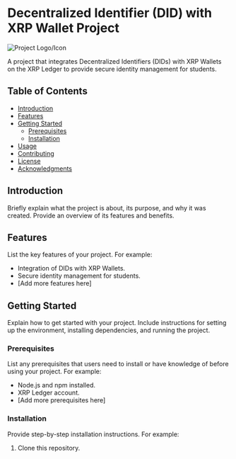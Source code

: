 # Decentralized Identifier (DID) with XRP Wallet Project

![Project Logo/Icon](project-logo.png)

A project that integrates Decentralized Identifiers (DIDs) with XRP Wallets on the XRP Ledger to provide secure identity management for students.

## Table of Contents
- [Introduction](#introduction)
- [Features](#features)
- [Getting Started](#getting-started)
  - [Prerequisites](#prerequisites)
  - [Installation](#installation)
- [Usage](#usage)
- [Contributing](#contributing)
- [License](#license)
- [Acknowledgments](#acknowledgments)

## Introduction

Briefly explain what the project is about, its purpose, and why it was created. Provide an overview of its features and benefits.

## Features

List the key features of your project. For example:
- Integration of DIDs with XRP Wallets.
- Secure identity management for students.
- [Add more features here]

## Getting Started

Explain how to get started with your project. Include instructions for setting up the environment, installing dependencies, and running the project.

### Prerequisites

List any prerequisites that users need to install or have knowledge of before using your project. For example:
- Node.js and npm installed.
- XRP Ledger account.
- [Add more prerequisites here]

### Installation

Provide step-by-step installation instructions. For example:
1. Clone this repository.
